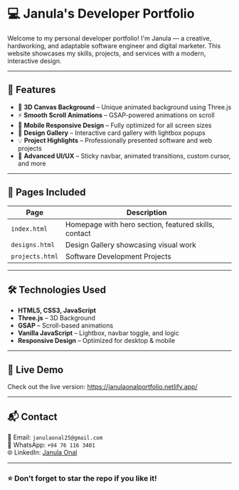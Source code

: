 # 💻 Janula's Developer Portfolio

Welcome to my personal developer portfolio! I'm Janula — a creative, hardworking, and adaptable software engineer and digital marketer. This website showcases my skills, projects, and services with a modern, interactive design.

---

## 🚀 Features

- 🌌 **3D Canvas Background** – Unique animated background using Three.js
- ⚡ **Smooth Scroll Animations** – GSAP-powered animations on scroll
- 📱 **Mobile Responsive Design** – Fully optimized for all screen sizes
- 🧩 **Design Gallery** – Interactive card gallery with lightbox popups
- 💡 **Project Highlights** – Professionally presented software and web projects
- 🎨 **Advanced UI/UX** – Sticky navbar, animated transitions, custom cursor, and more

---

## 📂 Pages Included

| Page            | Description                                  |
|-----------------|----------------------------------------------|
| `index.html`    | Homepage with hero section, featured skills, contact |
| `designs.html`  | Design Gallery showcasing visual work        |
| `projects.html` | Software Development Projects                |

---

## 🛠️ Technologies Used

- **HTML5, CSS3, JavaScript**
- **Three.js** – 3D Background
- **GSAP** – Scroll-based animations
- **Vanilla JavaScript** – Lightbox, navbar toggle, and logic
- **Responsive Design** – Optimized for desktop & mobile

---

## 🔗 Live Demo

Check out the live version: https://janulaonalportfolio.netlify.app/

---

## 📬 Contact

📧 Email: `janulaonal25@gmail.com`  
📱 WhatsApp: `+94 76 116 3401`  
🌐 LinkedIn: [Janula Onal](https://www.linkedin.com/in/janulaonal)

---

### ⭐️ Don't forget to star the repo if you like it!
